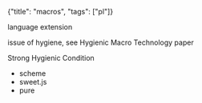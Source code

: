 {"title": "macros", "tags": ["pl"]}

language extension

issue of hygiene, see Hygienic Macro Technology paper

Strong Hygienic Condition
* scheme
* sweet.js
* pure

